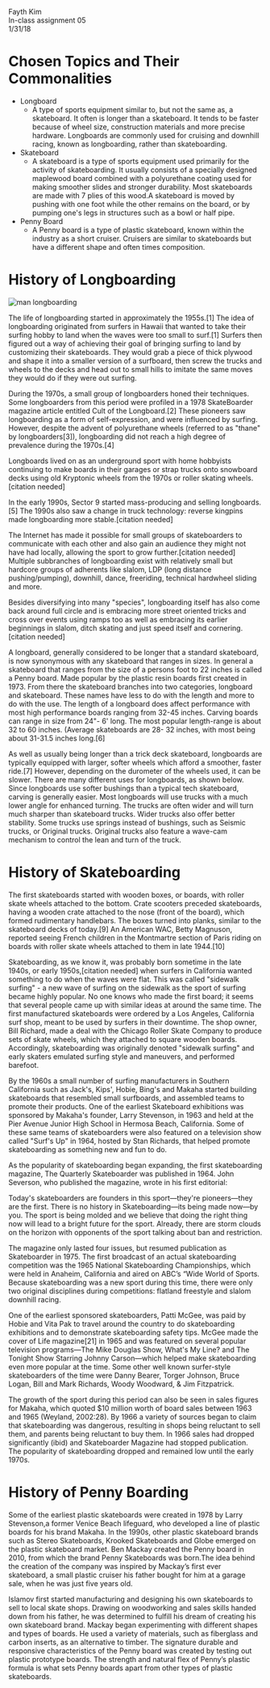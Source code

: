 Fayth Kim  
In-class assignment 05  
1/31/18  

# Chosen Topics and Their Commonalities 
* Longboard
	* A type of sports equipment similar to, but not the same as, a skateboard. It often is longer than a skateboard. It tends to be faster because of wheel size, construction materials and more precise hardware. Longboards are commonly used for cruising and downhill racing, known as longboarding, rather than skateboarding.
* Skateboard
	* A skateboard is a type of sports equipment used primarily for the activity of skateboarding. It usually consists of a specially designed maplewood board combined with a polyurethane coating used for making smoother slides and stronger durability. Most skateboards are made with 7 plies of this wood.A skateboard is moved by pushing with one foot while the other remains on the board, or by pumping one's legs in structures such as a bowl or half pipe. 
* Penny Board
	* A Penny board is a type of plastic skateboard, known within the industry as a short cruiser. Cruisers are similar to skateboards but have a different shape and often times composition. 

# History of Longboarding 

![man longboarding](media/Man_riding_a_longboard.jpg)  

The life of longboarding started in approximately the 1955s.[1] The idea of longboarding originated from surfers in Hawaii that wanted to take their surfing hobby to land when the waves were too small to surf.[1] Surfers then figured out a way of achieving their goal of bringing surfing to land by customizing their skateboards. They would grab a piece of thick plywood and shape it into a smaller version of a surfboard, then screw the trucks and wheels to the decks and head out to small hills to imitate the same moves they would do if they were out surfing.

During the 1970s, a small group of longboarders honed their techniques. Some longboarders from this period were profiled in a 1978 SkateBoarder magazine article entitled Cult of the Longboard.[2] These pioneers saw longboarding as a form of self-expression, and were influenced by surfing. However, despite the advent of polyurethane wheels (referred to as "thane" by longboarders[3]), longboarding did not reach a high degree of prevalence during the 1970s.[4]

Longboards lived on as an underground sport with home hobbyists continuing to make boards in their garages or strap trucks onto snowboard decks using old Kryptonic wheels from the 1970s or roller skating wheels.[citation needed]

In the early 1990s, Sector 9 started mass-producing and selling longboards.[5] The 1990s also saw a change in truck technology: reverse kingpins made longboarding more stable.[citation needed]

The Internet has made it possible for small groups of skateboarders to communicate with each other and also gain an audience they might not have had locally, allowing the sport to grow further.[citation needed] Multiple subbranches of longboarding exist with relatively small but hardcore groups of adherents like slalom, LDP (long distance pushing/pumping), downhill, dance, freeriding, technical hardwheel sliding and more.

Besides diversifying into many "species", longboarding itself has also come back around full circle and is embracing more street oriented tricks and cross over events using ramps too as well as embracing its earlier beginnings in slalom, ditch skating and just speed itself and cornering.[citation needed]

A longboard, generally considered to be longer that a standard skateboard, is now synonymous with any skateboard that ranges in sizes. In general a skateboard that ranges from the size of a persons foot to 22 inches is called a Penny board. Made popular by the plastic resin boards first created in 1973. From there the skateboard branches into two categories, longboard and skateboard. These names have less to do with the length and more to do with the use. The length of a longboard does affect performance with most high performance boards ranging from 32-45 inches. Carving boards can range in size from 24"- 6' long. The most popular length-range is about 32 to 60 inches. (Average skateboards are 28- 32 inches, with most being about 31-31.5 inches long.[6]

As well as usually being longer than a trick deck skateboard, longboards are typically equipped with larger, softer wheels which afford a smoother, faster ride.[7] However, depending on the durometer of the wheels used, it can be slower. There are many different uses for longboards, as shown below. Since longboards use softer bushings than a typical tech skateboard, carving is generally easier. Most longboards will use trucks with a much lower angle for enhanced turning. The trucks are often wider and will turn much sharper than skateboard trucks. Wider trucks also offer better stability. Some trucks use springs instead of bushings, such as Seismic trucks, or Original trucks. Original trucks also feature a wave-cam mechanism to control the lean and turn of the truck.

# History of Skateboarding
The first skateboards started with wooden boxes, or boards, with roller skate wheels attached to the bottom. Crate scooters preceded skateboards, having a wooden crate attached to the nose (front of the board), which formed rudimentary handlebars. The boxes turned into planks, similar to the skateboard decks of today.[9] An American WAC, Betty Magnuson, reported seeing French children in the Montmartre section of Paris riding on boards with roller skate wheels attached to them in late 1944.[10]

Skateboarding, as we know it, was probably born sometime in the late 1940s, or early 1950s,[citation needed] when surfers in California wanted something to do when the waves were flat. This was called "sidewalk surfing" - a new wave of surfing on the sidewalk as the sport of surfing became highly popular. No one knows who made the first board; it seems that several people came up with similar ideas at around the same time. The first manufactured skateboards were ordered by a Los Angeles, California surf shop, meant to be used by surfers in their downtime. The shop owner, Bill Richard, made a deal with the Chicago Roller Skate Company to produce sets of skate wheels, which they attached to square wooden boards. Accordingly, skateboarding was originally denoted "sidewalk surfing" and early skaters emulated surfing style and maneuvers, and performed barefoot.

By the 1960s a small number of surfing manufacturers in Southern California such as Jack's, Kips', Hobie, Bing's and Makaha started building skateboards that resembled small surfboards, and assembled teams to promote their products. One of the earliest Skateboard exhibitions was sponsored by Makaha's founder, Larry Stevenson, in 1963 and held at the Pier Avenue Junior High School in Hermosa Beach, California. Some of these same teams of skateboarders were also featured on a television show called "Surf's Up" in 1964, hosted by Stan Richards, that helped promote skateboarding as something new and fun to do.

As the popularity of skateboarding began expanding, the first skateboarding magazine, The Quarterly Skateboarder was published in 1964. John Severson, who published the magazine, wrote in his first editorial:

Today's skateboarders are founders in this sport—they're pioneers—they are the first. There is no history in Skateboarding—its being made now—by you. The sport is being molded and we believe that doing the right thing now will lead to a bright future for the sport. Already, there are storm clouds on the horizon with opponents of the sport talking about ban and restriction.

The magazine only lasted four issues, but resumed publication as Skateboarder in 1975. The first broadcast of an actual skateboarding competition was the 1965 National Skateboarding Championships, which were held in Anaheim, California and aired on ABC’s “Wide World of Sports. Because skateboarding was a new sport during this time, there were only two original disciplines during competitions: flatland freestyle and slalom downhill racing.

One of the earliest sponsored skateboarders, Patti McGee, was paid by Hobie and Vita Pak to travel around the country to do skateboarding exhibitions and to demonstrate skateboarding safety tips. McGee made the cover of Life magazine[21] in 1965 and was featured on several popular television programs—The Mike Douglas Show, What's My Line? and The Tonight Show Starring Johnny Carson—which helped make skateboarding even more popular at the time. Some other well known surfer-style skateboarders of the time were Danny Bearer, Torger Johnson, Bruce Logan, Bill and Mark Richards, Woody Woodward, & Jim Fitzpatrick.

The growth of the sport during this period can also be seen in sales figures for Makaha, which quoted $10 million worth of board sales between 1963 and 1965 (Weyland, 2002:28). By 1966 a variety of sources began to claim that skateboarding was dangerous, resulting in shops being reluctant to sell them, and parents being reluctant to buy them. In 1966 sales had dropped significantly (ibid) and Skateboarder Magazine had stopped publication. The popularity of skateboarding dropped and remained low until the early 1970s.

# History of Penny Boarding
Some of the earliest plastic skateboards were created in 1978 by Larry Stevenson,a former Venice Beach lifeguard, who developed a line of plastic boards for his brand Makaha. In the 1990s, other plastic skateboard brands such as Stereo Skateboards, Krooked Skateboards and Globe emerged on the plastic skateboard market. Ben Mackay created the Penny board in 2010, from which the brand Penny Skateboards was born.The idea behind the creation of the company was inspired by Mackay’s first ever skateboard, a small plastic cruiser his father bought for him at a garage sale, when he was just five years old.

Islamov first started manufacturing and designing his own skateboards to sell to local skate shops. Drawing on woodworking and sales skills handed down from his father, he was determined to fulfill his dream of creating his own skateboard brand. Mackay began experimenting with different shapes and types of boards. He used a variety of materials, such as fiberglass and carbon inserts, as an alternative to timber. The signature durable and responsive characteristics of the Penny board was created by testing out plastic prototype boards. The strength and natural flex of Penny’s plastic formula is what sets Penny boards apart from other types of plastic skateboards.
